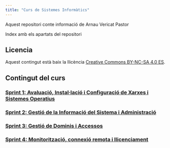 ```yaml
---
title: "Curs de Sistemes Informàtics"
---
```


Aquest repositori conte informació de Arnau Vericat Pastor

Index amb els apartats del repositori

## Licencia

Aquest contingut està baix la llicència [Creative Commons BY-NC-SA 4.0 ES](LICENSE.md).

## Contingut del curs

### [Sprint 1: Avaluació, Instal·lació i Configuració de Xarxes i Sistemes Operatius](Projecte1/Sprint1/sp1.md)
### [Sprint 2: Gestió de la Informació del Sistema i Administració](Projecte1/Sprint2/sp2.md)
### [Sprint 3: Gestió de Dominis i Accessos](Projecte1/Sprint3/sp3.md)
### [Sprint 4: Monitorització, connexió remota i llicenciament](Projecte1/Sprint4/sp4.md)

